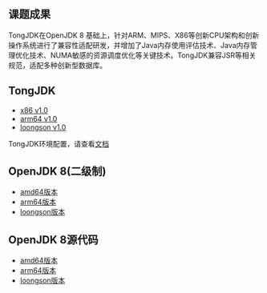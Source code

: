 ## 课题成果

TongJDK在OpenJDK 8 基础上，针对ARM、MIPS、X86等创新CPU架构和创新操作系统进行了兼容性适配研发，并增加了Java内存使用评估技术、Java内存管理优化技术、NUMA敏感的资源调度优化等关键技术。TongJDK兼容JSR等相关规范，适配多种创新型数据库。

## TongJDK

- [x86 v1.0](http://39.106.40.190/jdk/tongtech/amd64/tongtech-jdk8-b120-amd64.tar.gz)
- [arm64 v1.0](http://39.106.40.190/jdk/tongtech/arm64/tongtech-jdk8-b120-arm64.tar.gz)
- [loongson v1.0]()

TongJDK环境配置，请查看[文档](http://39.106.40.190/jdk/tongtech/arm64/readme)

## OpenJDK 8(二级制)

- [amd64版本](http://39.106.40.190/jdk/community/amd64/readme)
- [arm64版本](http://39.106.40.190/jdk/community/arm64/readme)
- [loongson版本](http://39.106.40.190/jdk/community/loongson/loongson_openjdk8.1.7-jdk8u282b08-linux-loongson3a.tar.gz)

## OpenJDK 8源代码

- [amd64版本](https://hg.openjdk.java.net/jdk8/jdk8/)
- [arm64版本](http://hg.openjdk.java.net/aarch64-port/jdk8/)
- [loongson版本](http://hg.loongnix.org/)

